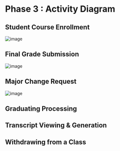 # Phase 3 : Activity Diagram

## Student Course Enrollment 
![image](https://github.com/user-attachments/assets/edefca5c-0a18-462b-a698-aef4786936d0)

## Final Grade Submission
![image](https://github.com/user-attachments/assets/b62737dd-6133-41c0-9141-dff268b5cb8c)

## Major Change Request
![image](https://github.com/user-attachments/assets/c8004faa-d9be-4fe2-9d1e-5f3dc3b82b48)


## Graduating Processing


## Transcript Viewing & Generation


## Withdrawing from a Class
